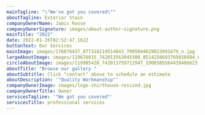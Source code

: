 ```yaml
---
mainTagline: "\"We've got you covered\""
aboutTagline: Exterior Stain
companyOwnerName: Jamis Roose
companyOwnerSignature: images/about-author-signature.png
mainTitle: "2022"
date: 2022-01-26T02:52:47.162Z
buttonText: Our Services
mainImage: images/176076437_877318119514843_7095044829023991879_n.jpg
largeAboutImage: images/119676015_742013563045300_8514256603765650484_n.jpg
circleAboutImage: images/119985428_742013759711947_1906505564439406623_n.jpg
aboutTitle: "Browse our gallery "
aboutSubtitle: Click "contact" above to schedule an estimate
aboutDescription: '"Quality Workmanship"'
companyOwnerImage: images/logo-shirthouse-resized.jpg
companyOwnerTitle: Owner
servicesTagline: '"We got you covered"'
servicesTitle: professional services
---
```

